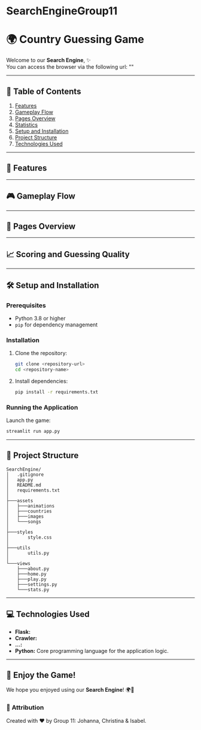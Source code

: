# SearchEngineGroup11

# 🌍 **Country Guessing Game**  

Welcome to our **Search Engine**,  ✨  
You can access the browser via the following url: ""

---

## 📖 **Table of Contents**
1. [Features](#features)  
2. [Gameplay Flow](#gameplay-flow)  
3. [Pages Overview](#pages-overview)  
4. [Statistics](#statistics)  
5. [Setup and Installation](#setup-and-installation)  
4. [Project Structure](#project-structure) 
7. [Technologies Used](#technologies-used)  

---

## 🚀 **Features**
---

## 🎮 **Gameplay Flow**
---

## 📑 **Pages Overview**

---

## 📈 **Scoring and Guessing Quality** 

---

## 🛠️ **Setup and Installation**

### Prerequisites
- Python 3.8 or higher  
- `pip` for dependency management  

### Installation
1. Clone the repository:  
   ```bash
   git clone <repository-url>
   cd <repository-name>
   ```
2. Install dependencies:  
   ```bash
   pip install -r requirements.txt
   ```

### Running the Application
Launch the game:  
```bash
streamlit run app.py
```

---
## 📂 **Project Structure**
```
SearchEngine/
│   .gitignore
│   app.py
│   README.md
│   requirements.txt
│
├───assets
│   ├───animations
│   ├───countries
│   ├───images
│   └───songs
│
├───styles
│       style.css
│
├───utils
│       utils.py
│
└───views
    ├───about.py
    ├───home.py
    ├───play.py
    ├───settings.py
    └───stats.py
```
---

## 💻 **Technologies Used**
- **Flask:**   
- **Crawler:** 
- **...:**  
- **Python:** Core programming language for the application logic.  

---

## 🌟 **Enjoy the Game!**  
We hope you enjoyed using our **Search Engine**! 🌍🎉

### 📝 **Attribution**
Created with ❤️ by Group 11: Johanna, Christina & Isabel.